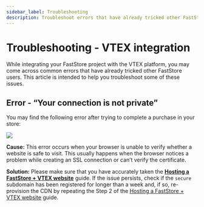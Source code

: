```yaml
---
sidebar_label: Troubleshooting
description: Troubleshoot errors that have already tricked other FastStore users while integrating their projects with the VTEX platform
---
```


# Troubleshooting - VTEX integration

While integrating your FastStore project with the VTEX platform, you may come across common errors that have already tricked other FastStore users. This article is intended to help you troubleshoot some of these issues.

## Error - “Your connection is not private”

You may find the following error after trying to complete a purchase in your store:

![](https://vtexhelp.vtexassets.com/assets/docs/src/not-secure___d8621c4ec4766fde0206c32055a2975d.jpeg)

**Cause:** This error occurs when your browser is unable to verify whether a website is safe to visit. This usually happens when the browser notices a problem while creating an SSL connection or can’t verify the certificate. 

**Solution:** Please make sure that you have accurately taken the [**Hosting a FastStore + VTEX website**](/how-to-guides/platform-integration/vtex/hosting-a-faststore-vtex-website#step-2---setting-up-your-vtex-account) guide. If the issue persists, check if the `secure` subdomain has been registered for longer than a week and, if so, re-provision the CDN by repeating the Step 2 of the [Hosting a FastStore + VTEX website](/how-to-guides/platform-integration/vtex/hosting-a-faststore-vtex-website#step-2---setting-up-your-vtex-account) guide.